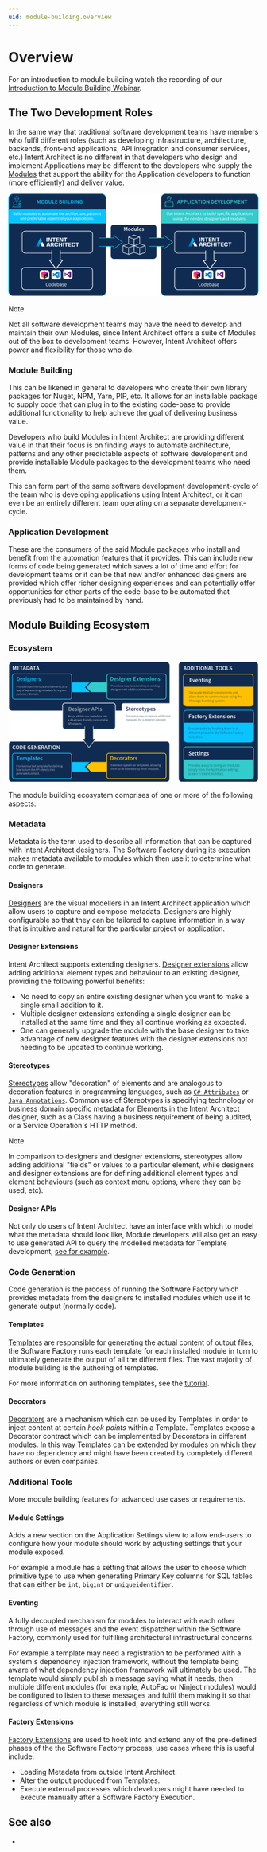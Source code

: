 ```yaml
---
uid: module-building.overview
---
```

# Overview

For an introduction to module building watch the recording of our [Introduction to Module Building Webinar](https://intentarchitect.com/#/insights-intro-module-building).

## The Two Development Roles

In the same way that traditional software development teams have members who fulfil different roles (such as developing infrastructure, architecture, backends, front-end applications, API integration and consumer services, etc.) Intent Architect is no different in that developers who design and implement Applications may be different to the developers who supply the [Modules](xref:application-development.applications-and-solutions.about-modules) that support the ability for the Application developers to function (more efficiently) and deliver value.

![Overview](images/overview-two-development-roles.png)

> [!NOTE]
> Not all software development teams may have the need to develop and maintain their own Modules, since Intent Architect offers a suite of Modules out of the box to development teams. However, Intent Architect offers power and flexibility for those who do.

### Module Building

This can be likened in general to developers who create their own library packages for Nuget, NPM, Yarn, PIP, etc. It allows for an installable package to supply code that can plug in to the existing code-base to provide additional functionality to help achieve the goal of delivering business value.

Developers who build Modules in Intent Architect are providing different value in that their focus is on finding ways to automate architecture, patterns and any other predictable aspects of software development and provide installable Module packages to the development teams who need them.

This can form part of the same software development development-cycle of the team who is developing applications using Intent Architect, or it can even be an entirely different team operating on a separate development-cycle.

### Application Development

These are the consumers of the said Module packages who install and benefit from the automation features that it provides. This can include new forms of code being generated which saves a lot of time and effort for development teams or it can be that new and/or enhanced designers are provided which offer richer designing experiences and can potentially offer opportunities for other parts of the code-base to be automated that previously had to be maintained by hand.

## Module Building Ecosystem

### Ecosystem

![Module Building Ecosystem](images/overview-module-builder-ecosystem.png)

The module building ecosystem comprises of one or more of the following aspects:

### Metadata

Metadata is the term used to describe all information that can be captured with Intent Architect designers. The Software Factory during its execution makes metadata available to modules which then use it to determine what code to generate.

#### Designers

[Designers](xref:application-development.modelling.about-designers) are the visual modellers in an Intent Architect application which allow users to capture and compose metadata. Designers are highly configurable so that they can be tailored to capture information in a way that is intuitive and natural for the particular project or application.

#### Designer Extensions

Intent Architect supports extending designers. [Designer extensions](xref:module-building.designer-extensions.about-designer-extensions) allow adding additional element types and behaviour to an existing designer, providing the following powerful benefits:

- No need to copy an entire existing designer when you want to make a single small addition to it.
- Multiple designer extensions extending a single designer can be installed at the same time and they all continue working as expected.
- One can generally upgrade the module with the base designer to take advantage of new designer features with the designer extensions not needing to be updated to continue working.

#### Stereotypes

[Stereotypes](xref:application-development.modelling.about-stereotypes) allow "decoration" of elements and are analogous to decoration features in programming languages, such as [`C# Attributes`](https://docs.microsoft.com/dotnet/csharp/programming-guide/concepts/attributes/) or [`Java Annotations`](https://en.wikipedia.org/wiki/Java_annotation). Common use of Stereotypes is specifying technology or business domain specific metadata for Elements in the Intent Architect designer, such as a Class having a business requirement of being audited, or a Service Operation's HTTP method.

>[!NOTE]
>In comparison to designers and designer extensions, stereotypes allow adding additional "fields" or values to a particular element, while designers and designer extensions are for defining additional element types and element behaviours (such as context menu options, where they can be used, etc).

#### Designer APIs

Not only do users of Intent Architect have an interface with which to model what the metadata should look like, Module developers will also get an easy to use generated API to query the modelled metadata for Template development, [see for example](xref:module-building.stereotypes.how-to-use-stereotypes#query-stereotypes-from-templates).

### Code Generation

Code generation is the process of running the Software Factory which provides metadata from the designers to installed modules which use it to generate output (normally code).

#### Templates

[Templates](xref:module-building.templates-csharp.about-csharp-templates) are responsible for generating the actual content of output files, the Software Factory runs each template for each installed module in turn to ultimately generate the output of all the different files. The vast majority of module building is the authoring of templates.

For more information on authoring templates, see the [tutorial](xref:module-building.tutorial-create-a-template.create-a-template-introduction).

#### Decorators

[Decorators](xref:module-building.decorators.about-decorators) are a mechanism which can be used by Templates in order to inject content at certain _hook points_ within a Template. Templates expose a Decorator contract which can be implemented by Decorators in different modules. In this way Templates can be extended by modules on which they have no dependency and might have been created by completely different authors or even companies.

### Additional Tools

More module building features for advanced use cases or requirements.

#### Module Settings

Adds a new section on the Application Settings view to allow end-users to configure how your module should work by adjusting settings that your module exposed.

For example a module has a setting that allows the user to choose which primitive type to use when generating Primary Key columns for SQL tables that can either be `int`, `bigint` or `uniqueidentifier`.

#### Eventing

A fully decoupled mechanism for modules to interact with each other through use of messages and the event dispatcher within the Software Factory, commonly used for fulfilling architectural infrastructural concerns.

For example a template may need a registration to be performed with a system's dependency injection framework, without the template being aware of what dependency injection framework will ultimately be used. The template would simply publish a message saying what it needs, then multiple different modules (for example, AutoFac or Ninject modules) would be configured to listen to these messages and fulfil them making it so that regardless of which module is installed, everything still works.

#### Factory Extensions

[Factory Extensions](xref:module-building.additional-tools.software-factory-extensions) are used to hook into and extend any of the pre-defined phases of the the Software Factory process, use cases where this is useful include:

- Loading Metadata from outside Intent Architect.
- Alter the output produced from Templates.
- Execute external processes which developers might have needed to execute manually after a Software Factory Execution.

## See also

- [](xref:module-building.tutorial-create-a-template.create-a-template-introduction)
